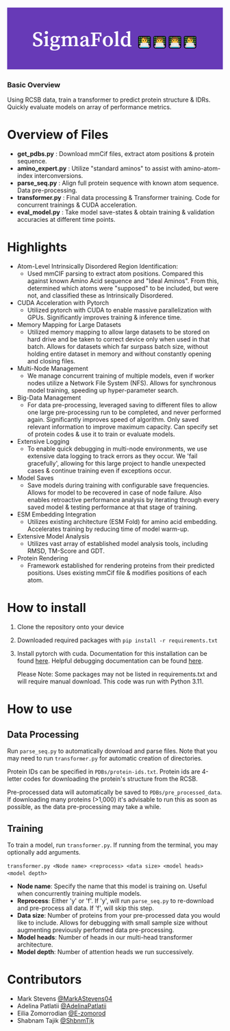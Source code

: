 ![Alt text](logo.png?raw=true "Sigma Fold with 4 computer programmers")

### Basic Overview
Using RCSB data, train a transformer to predict protein structure & IDRs. Quickly evaluate models on array of performance metrics.


# Overview of Files
- **get_pdbs.py** : Download mmCif files, extract atom positions & protein sequence.
- **amino_expert.py** : Utilize "standard aminos" to assist with amino-atom-index interconversions.
- **parse_seq.py** : Align full protein sequence with known atom sequence. Data pre-processing.
- **transformer.py** : Final data processing & Transformer training. Code for concurrent trainings & CUDA acceleration.
- **eval_model.py** : Take model save-states & obtain training & validation accuracies at different time points.

# Highlights
- Atom-Level Intrinsically Disordered Region Identification: 
  - Used mmCIF parsing to extract atom positions. Compared this against known Amino Acid sequence and "Ideal Aminos". From this, determined which atoms were "supposed" to be included, but were not, and classified these as Intrinsically Disordered.
- CUDA Acceleration with Pytorch
  - Utilized pytorch with CUDA to enable massive parallelization with GPUs. Significantly improves training & inference time.
- Memory Mapping for Large Datasets
  - Utilized memory mapping to allow large datasets to be stored on hard drive and be taken to correct device only when used in that batch. Allows for datasets which far surpass batch size, without holding entire dataset in memory and without constantly opening and closing files.
- Multi-Node Management
  - We manage concurrent training of multiple models, even if worker nodes utilize a Network File System (NFS). Allows for synchronous model training, speeding up hyper-parameter search. 
- Big-Data Management
  - For data pre-processing, leveraged saving to different files to allow one large pre-processing run to be completed, and never performed again. Significantly improves speed of algorithm. Only saved relevant information to improve maximum capacity. Can specify set of protein codes & use it to train or evaluate models.
- Extensive Logging
  - To enable quick debugging in multi-node environments, we use extensive data logging to track errors as they occur. We 'fail gracefully', allowing for this large project to handle unexpected cases & continue training even if exceptions occur.
- Model Saves
  - Save models during training with configurable save frequencies. Allows for model to be recovered in case of node failure. Also enables retroactive performance analysis by iterating through every saved model & testing performance at that stage of training.
- ESM Embedding Integration
  - Utilizes existing architecture (ESM Fold) for amino acid embedding. Accelerates training by reducing time of model warm-up.
- Extensive Model Analysis
  - Utilizes vast array of established model analysis tools, including RMSD, TM-Score and GDT.
- Protein Rendering
  - Framework established for rendering proteins from their predicted positions. Uses existing mmCif file & modifies positions of each atom.


# How to install
1. Clone the repository onto your device
2. Downloaded required packages with `pip install -r requirements.txt`


3. Install pytorch with cuda. Documentation for this installation can be found [here](https://pytorch.org/get-started/locally/). 
Helpful debugging documentation can be found [here](https://saturncloud.io/blog/pytorch-says-that-cuda-is-not-available-troubleshooting-guide-for-data-scientists/#:~:text=Check%20your%20PyTorch%20installation%3A%20If,ensure%20that%20it's%20installed%20correctly.&text=This%20will%20list%20any%20CUDA%2Drelated%20errors%20in%20your%20system%20logs).
 
   Please Note: Some packages may not be listed in requirements.txt and will require manual download.
This code was run with Python 3.11.

# How to use
## Data Processing
Run `parse_seq.py` to automatically download and parse files. Note that you may need to run `transformer.py` for automatic creation of directories.

Protein IDs can be specified in `PDBs/protein-ids.txt`. Protein ids are 4-letter codes for downloading the protein's structure from the RCSB.

Pre-processed data will automatically be saved to `PDBs/pre_processed_data`. If downloading many proteins (>1,000) it's advisable to run this as soon as possible, as the data pre-processing may take a while.

## Training
To train a model, run `transformer.py`. If running from the terminal, you may optionally add arguments.

`transformer.py <Node name> <reprocess> <data size> <model heads> <model depth>`

- **Node name**: Specify the name that this model is training on. Useful when concurrently training multiple models.
- **Reprocess**: Either 'y' or 'f'. If 'y', will run `parse_seq.py` to re-download and pre-process all data. If 'f', will skip this step.
- **Data size**: Number of proteins from your pre-processed data you would like to include. Allows for debugging with small sample size without augmenting previously performed data pre-processing.
- **Model heads**: Number of heads in our multi-head transformer architecture.
- **Model depth**: Number of attention heads we run successively.

# Contributors
- Mark Stevens [@MarkAStevens04](https://github.com/MarkAStevens04)
- Adelina Patlatii [@AdelinaPatlatii](https://github.com/AdelinaPatlatii)
- Eilia Zomorrodian [@E-zomorod](https://github.com/E-zomorod)
- Shabnam Tajik [@ShbnmTjk](https://github.com/ShbnmTjk)